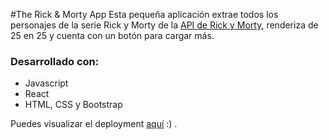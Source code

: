 #The Rick & Morty App
Esta pequeña aplicación extrae todos los personajes de la serie Rick y Morty de la [API de Rick y Morty](https://rickandmortyapi.com/ "API de Rick y Morty"), renderiza de 25 en 25 y cuenta con un botón para cargar más.

### Desarrollado con:
* Javascript
* React
* HTML, CSS y Bootstrap

Puedes visualizar el deployment [aquí](https://adrianagh13.github.io/rick-y-morty/ "Aquí") :) .
